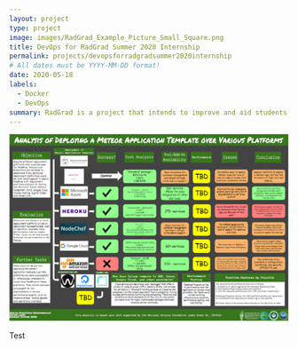 ```yaml
---
layout: project
type: project
image: images/RadGrad_Example_Picture_Small_Square.png
title: DevOps for RadGrad Summer 2020 Internship
permalink: projects/devopsforradgradsummer2020internship
# All dates must be YYYY-MM-DD format!
date: 2020-05-18
labels:
  - Docker
  - DevOps
summary: RadGrad is a project that intends to improve and aid students in their STEM career path. It helps students and aspiring STEM specialists by guiding them through their degree program and presenting them post-graduate opportunities.
---
```


<p align="center">
  <img src="../images/RadGrad2020Poster.PNG">
</p>

Test
